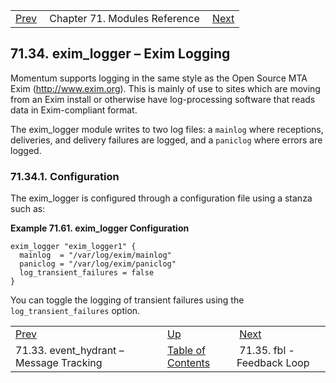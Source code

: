 |     |     |     |
| --- | --- | --- |
| [Prev](modules.event_hydrant)  | Chapter 71. Modules Reference |  [Next](modules.fbl) |

## 71.34. exim_logger – Exim Logging

<a className="indexterm" name="idp21813264"></a>

Momentum supports logging in the same style as the Open Source MTA Exim (http://www.exim.org). This is mainly of use to sites which are moving from an Exim install or otherwise have log-processing software that reads data in Exim-compliant format.

The exim_logger module writes to two log files: a `mainlog` where receptions, deliveries, and delivery failures are logged, and a `paniclog` where errors are logged.

### 71.34.1. Configuration

The exim_logger is configured through a configuration file using a stanza such as:

<a name="example.exim_logger.3"></a>

**Example 71.61. exim_logger Configuration**

```
exim_logger "exim_logger1" {
  mainlog  = "/var/log/exim/mainlog"
  paniclog = "/var/log/exim/paniclog"
  log_transient_failures = false
}
```

You can toggle the logging of transient failures using the `log_transient_failures` option.

|     |     |     |
| --- | --- | --- |
| [Prev](modules.event_hydrant)  | [Up](modules) |  [Next](modules.fbl) |
| 71.33. event_hydrant – Message Tracking  | [Table of Contents](index) |  71.35. fbl - Feedback Loop |

